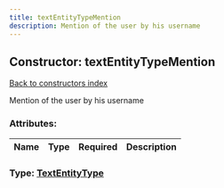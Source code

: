 ```yaml
---
title: textEntityTypeMention
description: Mention of the user by his username
---
```

## Constructor: textEntityTypeMention  
[Back to constructors index](index.md)



Mention of the user by his username

### Attributes:

| Name     |    Type       | Required | Description |
|----------|---------------|----------|-------------|



### Type: [TextEntityType](../types/TextEntityType.md)


